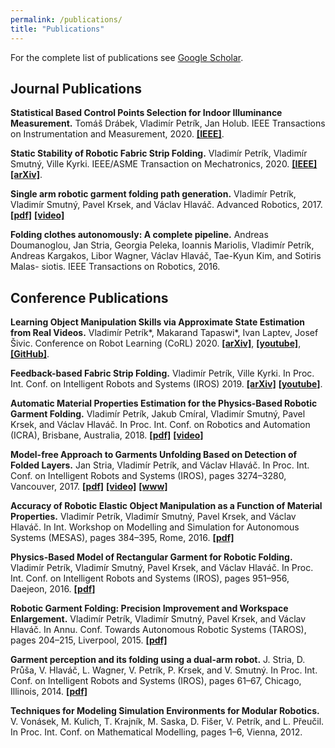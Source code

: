 ```yaml
---
permalink: /publications/
title: "Publications"
---
```


For the complete list of publications see [Google Scholar](https://scholar.google.cz/citations?user=IiHnyEoAAAAJ&hl=en). 

## Journal Publications

**Statistical Based Control Points Selection for Indoor Illuminance Measurement.**
Tomáš Drábek, Vladimír Petrík, Jan Holub. IEEE Transactions on Instrumentation and Measurement, 2020.
[**[IEEE]**](https://ieeexplore.ieee.org/stamp/stamp.jsp?arnumber=9066919).

**Static Stability of Robotic Fabric Strip Folding.**
Vladimír Petrík, Vladimír Smutný, Ville Kyrki. IEEE/ASME Transaction on Mechatronics, 2020. 
[**[IEEE]**](https://ieeexplore.ieee.org/stamp/stamp.jsp?arnumber=9037109)
[**[arXiv]**](https://arxiv.org/abs/1902.11021).

**Single arm robotic garment folding path generation.**
Vladimír Petrík, Vladimír Smutný, Pavel Krsek, and Václav Hlaváč. Advanced Robotics, 2017.
[**[pdf]**](ftp://cmp.felk.cvut.cz/pub/cmp/articles/petrik/PetrikADR2017.pdf)
[**[video]**](https://www.tandfonline.com/doi/suppl/10.1080/01691864.2017.1367325?scroll=top)

**Folding clothes autonomously: A complete pipeline.**
Andreas Doumanoglou, Jan Stria, Georgia Peleka, Ioannis Mariolis, Vladimír Petrík, Andreas Kargakos, Libor Wagner, Václav Hlaváč, Tae-Kyun Kim, and Sotiris Malas- siotis. 
IEEE Transactions on Robotics, 2016.

## Conference Publications

**Learning Object Manipulation Skills via Approximate State Estimation from Real Videos.**
Vladimír Petrík*, Makarand Tapaswi*, Ivan Laptev, Josef Šivic. Conference on Robot Learning (CoRL) 2020.
[**[arXiv]**](https://arxiv.org/abs/2011.06813),
[**[youtube]**](https://youtu.be/0bhO3KCKVa8),
[**[GitHub]**](https://github.com/makarandtapaswi/Real2Sim_CoRL2020).
  
**Feedback-based Fabric Strip Folding.**
Vladimír Petrík, Ville Kyrki. In Proc. Int. Conf. on Intelligent Robots and Systems (IROS) 2019.
[**[arXiv]**](https://arxiv.org/abs/1904.01298)
[**[youtube]**](https://www.youtube.com/watch?v=ghcp7CdqhjM&list=PL7EJPwNF0uyOtF5ySihyai2at87PbYQ4y).

**Automatic Material Properties Estimation for the Physics-Based Robotic Garment Folding.**
Vladimír Petrík, Jakub Cmíral, Vladimír Smutný, Pavel Krsek, and Václav Hlaváč. 
In Proc. Int. Conf. on Robotics and Automation (ICRA), Brisbane, Australia, 2018.
[**[pdf]**](http://people.ciirc.cvut.cz/~petrivl3/PetrikICRA2018.pdf)
[**[video]**](https://youtu.be/_zXeFEN54sY)

**Model-free Approach to Garments Unfolding Based on Detection of Folded Layers.**
Jan Stria, Vladimír Petrík, and Václav Hlaváč.
In Proc. Int. Conf. on Intelligent Robots and Systems (IROS), pages 3274–3280, Vancouver, 2017.
[**[pdf]**](http://cmp.felk.cvut.cz/~striajan/stria_iros_2017.pdf)
[**[video]**](https://youtu.be/XJVgJncXMW4)
[**[www]**](http://cmp.felk.cvut.cz/~striajan/iros2017/index.html)

**Accuracy of Robotic Elastic Object Manipulation as a Function of Material Properties.**
Vladimír Petrík, Vladimír Smutný, Pavel Krsek, and Václav Hlaváč. 
In Int. Workshop on Modelling and Simulation for Autonomous Systems (MESAS), pages 384–395, Rome, 2016.
[**[pdf]**](ftp://cmp.felk.cvut.cz/pub/cmp/articles/petrik/PetrikMESAS2016.pdf)


**Physics-Based Model of Rectangular Garment for Robotic Folding.**
Vladimír Petrík, Vladimír Smutný, Pavel Krsek, and Václav Hlaváč. 
In Proc. Int. Conf. on Intelligent Robots and Systems (IROS), pages 951–956, Daejeon, 2016. 
[**[pdf]**](ftp://cmp.felk.cvut.cz/pub/cmp/articles/petrik/PetrikIROS2016.pdf)

**Robotic Garment Folding: Precision Improvement and Workspace Enlargement.**
Vladimír Petrík, Vladimír Smutný, Pavel Krsek, and Václav Hlaváč. 
In Annu. Conf. Towards Autonomous Robotic Systems (TAROS), pages 204–215, Liverpool, 2015. 
[**[pdf]**](ftp://cmp.felk.cvut.cz/pub/cmp/articles/petrik/PetrikTAROS2015.pdf)

**Garment perception and its folding using a dual-arm robot.**
J. Stria, D. Průša, V. Hlaváč, L. Wagner, V. Petrík, P. Krsek, and V. Smutný. 
In Proc. Int. Conf. on Intelligent Robots and Systems (IROS), pages 61–67, Chicago, Illinois, 2014.
 [**[pdf]**](ftp://cmp.felk.cvut.cz/pub/cmp/articles/stria/Stria-Prusa-Hlavac-IROS-2014.pdf)

**Techniques for Modeling Simulation Environments for Modular Robotics.**
V. Vonásek, M. Kulich, T. Krajník, M. Saska, D. Fišer, V. Petrík, and L. Přeučil. 
In Proc. Int. Conf. on Mathematical Modelling, pages 1–6, Vienna, 2012.
